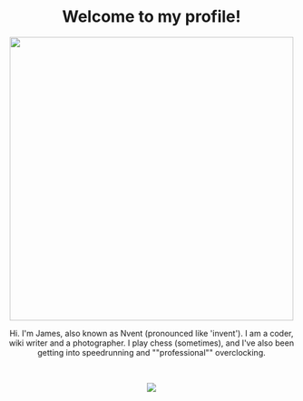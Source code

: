<h1 align=center>Welcome to my profile!</h1>

<p align=center><img width=500 src=https://github-readme-stats.vercel.app/api?username=nventstudios&hide=stars,issues&show_icons=true&theme=transparent&hide_border=true&text_color=fab400&icon_color=ffd363&title_color=ffd363&rank_icon=github&include_all_commits=true></p>
<p align=center>Hi. I'm James, also known as Nvent (pronounced like 'invent'). I am a coder, wiki writer and a photographer. I play chess (sometimes), and I've also been getting into speedrunning and ""professional"" overclocking.</p>
<br>
<p align=center> <a href=/pcspecs.md/><img src=https://img.shields.io/badge/PC_SPECS-fdb400?style=for-the-badge></a>
